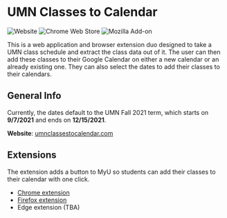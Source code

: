 # UMN Classes to Calendar

![Website](https://img.shields.io/website?down_color=red&down_message=down&up_color=green&up_message=online&url=https%3A%2F%2Fumnclassestocalendar.com%2F)
![Chrome Web Store](https://img.shields.io/chrome-web-store/v/hgdfmecgpajmoeionaieooohpbkibaen)
![Mozilla Add-on](https://img.shields.io/amo/v/umn-classes-to-calendar)

This is a web application and browser extension duo designed to take a UMN class schedule
and extract the class data out of it. The user can then add these classes to
their Google Calendar on either a new calendar or
an already existing one. They can also select the dates to add their classes to
their calendars.

## General Info

Currently, the dates default to the UMN Fall 2021 term, which
starts on **9/7/2021** and ends on **12/15/2021**.

**Website**: <a href="https://umnclassestocalendar.com" target="blank">umnclassestocalendar.com</a>

## Extensions

The extension adds a button to MyU so students can add their classes to their calendar with one click.

- [Chrome extension](https://chrome.google.com/webstore/detail/umn-classes-to-calendar/hgdfmecgpajmoeionaieooohpbkibaen)
- [Firefox extension](https://addons.mozilla.org/en-US/firefox/addon/umn-classes-to-calendar/)
- Edge extension (TBA)
